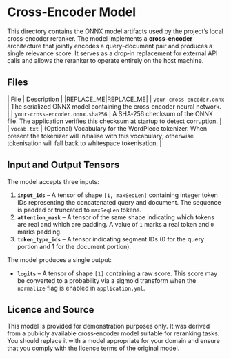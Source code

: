 # Cross‑Encoder Model

This directory contains the ONNX model artifacts used by the project’s local
cross‑encoder reranker.  The model implements a **cross‑encoder** architecture
that jointly encodes a query–document pair and produces a single relevance
score.  It serves as a drop‑in replacement for external API calls and allows
the reranker to operate entirely on the host machine.

## Files

| File                                      | Description                                                   |
|REPLACE_ME|REPLACE_ME|
| `your-cross-encoder.onnx`                 | The serialized ONNX model containing the cross‑encoder neural network. |
| `your-cross-encoder.onnx.sha256`          | A SHA‑256 checksum of the ONNX file.  The application verifies this checksum at startup to detect corruption. |
| `vocab.txt`                               | (Optional) Vocabulary for the WordPiece tokenizer.  When present the tokenizer will initialise with this vocabulary; otherwise tokenisation will fall back to whitespace tokenisation. |

## Input and Output Tensors

The model accepts three inputs:

1. **`input_ids`** – A tensor of shape `[1, maxSeqLen]` containing integer token IDs representing the concatenated query and document.  The sequence is padded or truncated to `maxSeqLen` tokens.
2. **`attention_mask`** – A tensor of the same shape indicating which tokens are real and which are padding.  A value of `1` marks a real token and `0` marks padding.
3. **`token_type_ids`** – A tensor indicating segment IDs (0 for the query portion and 1 for the document portion).

The model produces a single output:

* **`logits`** – A tensor of shape `[1]` containing a raw score.  This score may be converted to a probability via a sigmoid transform when the `normalize` flag is enabled in `application.yml`.

## Licence and Source

This model is provided for demonstration purposes only.  It was derived from a
publicly available cross‑encoder model suitable for reranking tasks.  You
should replace it with a model appropriate for your domain and ensure that you
comply with the licence terms of the original model.